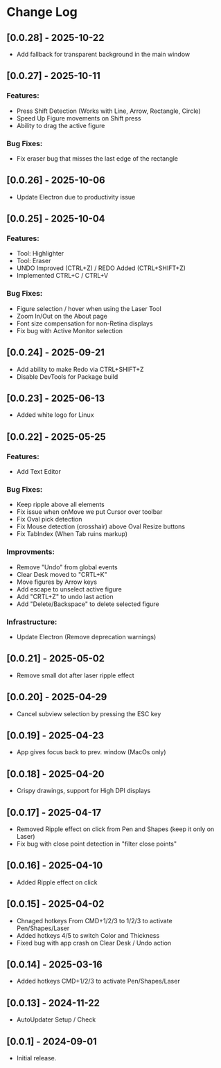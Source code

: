 # Change Log

## [0.0.28] - 2025-10-22
- Add fallback for transparent background in the main window

## [0.0.27] - 2025-10-11
### Features:
- Press Shift Detection (Works with Line, Arrow, Rectangle, Circle)
- Speed Up Figure movements on Shift press
- Ability to drag the active figure

### Bug Fixes:
- Fix eraser bug that misses the last edge of the rectangle

## [0.0.26] - 2025-10-06
- Update Electron due to productivity issue

## [0.0.25] - 2025-10-04
### Features:
- Tool: Highlighter
- Tool: Eraser
- UNDO Improved (CTRL+Z) / REDO Added (CTRL+SHIFT+Z)
- Implemented CTRL+C / CTRL+V

### Bug Fixes:
- Figure selection / hover when using the Laser Tool
- Zoom In/Out on the About page
- Font size compensation for non-Retina displays
- Fix bug with Active Monitor selection

## [0.0.24] - 2025-09-21
- Add ability to make Redo via CTRL+SHIFT+Z
- Disable DevTools for Package build

## [0.0.23] - 2025-06-13
- Added white logo for Linux

## [0.0.22] - 2025-05-25
### Features:
- Add Text Editor

### Bug Fixes:
- Keep ripple above all elements
- Fix issue when onMove we put Cursor over toolbar
- Fix Oval pick detection
- Fix Mouse detection (crosshair) above Oval Resize buttons
- Fix TabIndex (When Tab ruins markup)

### Improvments:
- Remove "Undo" from global events
- Clear Desk moved to "CRTL+K"
- Move figures by Arrow keys
- Add escape to unselect active figure
- Add "CRTL+Z" to undo last action
- Add "Delete/Backspace" to delete selected figure

### Infrastructure:
- Update Electron (Remove deprecation warnings)

## [0.0.21] - 2025-05-02
- Remove small dot after laser ripple effect

## [0.0.20] - 2025-04-29
- Cancel subview selection by pressing the ESC key

## [0.0.19] - 2025-04-23
- App gives focus back to prev. window (MacOs only)

## [0.0.18] - 2025-04-20
- Crispy drawings, support for High DPI displays

## [0.0.17] - 2025-04-17
- Removed Ripple effect on click from Pen and Shapes (keep it only on Laser)
- Fix bug with close point detection in "filter close points"

## [0.0.16] - 2025-04-10
- Added Ripple effect on click

## [0.0.15] - 2025-04-02
- Chnaged hotkeys From CMD+1/2/3 to 1/2/3 to activate Pen/Shapes/Laser
- Added hotkeys 4/5 to switch Color and Thickness
- Fixed bug with app crash on Clear Desk / Undo action

## [0.0.14] - 2025-03-16
- Added hotkeys CMD+1/2/3 to activate Pen/Shapes/Laser

## [0.0.13] - 2024-11-22
- AutoUpdater Setup / Check

## [0.0.1] - 2024-09-01
- Initial release.
